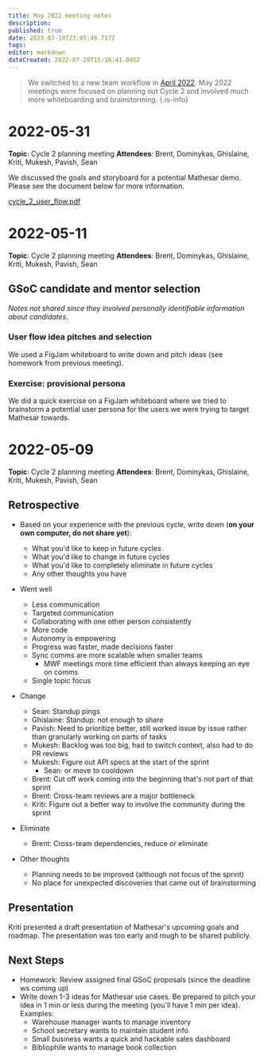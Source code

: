 ```yaml
---
title: May 2022 meeting notes
description: 
published: true
date: 2023-07-19T23:05:49.717Z
tags: 
editor: markdown
dateCreated: 2022-07-20T15:16:41.845Z
---
```


> We switched to a new team workflow in [April 2022](/en/meeting-notes/2022-04). May 2022 meetings were focused on planning out Cycle 2 and involved much more whiteboarding and brainstorming.
{.is-info}

# 2022-05-31
**Topic**: Cycle 2 planning meeting
**Attendees**: Brent, Dominykas, Ghislaine, Kriti, Mukesh, Pavish, Sean

We discussed the goals and storyboard for a potential Mathesar demo. Please see the document below for more information.

[cycle_2_user_flow.pdf](/cycle_2_user_flow.pdf)

# 2022-05-11
**Topic**: Cycle 2 planning meeting
**Attendees**: Brent, Dominykas, Ghislaine, Kriti, Mukesh, Pavish, Sean

## GSoC candidate and mentor selection
*Notes not shared since they involved personally identifiable information about candidates*.

### User flow idea pitches and selection 
We used a FigJam whiteboard to write down and pitch ideas (see homework from previous meeting).

### Exercise: provisional persona
We did a quick exercise on a FigJam whiteboard where we tried to brainstorm a potential user persona for the users we were trying to target Mathesar towards. 

# 2022-05-09 
**Topic**: Cycle 2 planning meeting
**Attendees**: Brent, Dominykas, Ghislaine, Kriti, Mukesh, Pavish, Sean

## Retrospective
- Based on your experience with the previous cycle, write down (**on your own computer, do not share yet**):
    - What you'd like to keep in future cycles
    - What you'd like to change in future cycles
    - What you'd like to completely eliminate in future cycles
    - Any other thoughts you have

- Went well
    - Less communication
    - Targeted communication
    - Collaborating with one other person consistently
    - More code
    - Autonomy is empowering
    - Progress was faster, made decisions faster
    - Sync comms are more scalable when smaller teams
        - MWF meetings more time efficient than always keeping an eye on comms
    - Single topic focus
- Change
    - Sean: Standup pings
    - Ghislaine: Standup: not enough to share
    - Pavish: Need to prioritize better, still worked issue by issue rather than granularly working on parts of tasks
    - Mukesh: Backlog was too big, had to switch context, also had to do PR reviews
    - Mukesh: Figure out API specs at the start of the sprint
        - Sean: or move to cooldown
    - Brent: Cut off work coming into the beginning that's not part of that sprint
    - Brent: Cross-team reviews are a major bottleneck
    - Kriti: Figure out a better way to involve the community during the sprint
- Eliminate
    - Brent: Cross-team dependencies, reduce or eliminate
- Other thoughts
    - Planning needs to be improved (although not focus of the sprint)
    - No place for unexpected discoveries that came out of brainstorming

## Presentation
Kriti presented a draft presentation of Mathesar's upcoming goals and roadmap. The presentation was too early and rough to be shared publicly. 

## Next Steps
- Homework: Review assigned final GSoC proposals (since the deadline ws coming up)
- Write down 1-3 ideas for Mathesar use cases. Be prepared to pitch your idea in 1 min or less during the meeting (you'll have 1 min per idea). Examples:
    - Warehouse manager wants to manage inventory
    - School secretary wants to maintain student info
    - Small business wants a quick and hackable sales dashboard
    - Bibliophile wants to manage book collection

